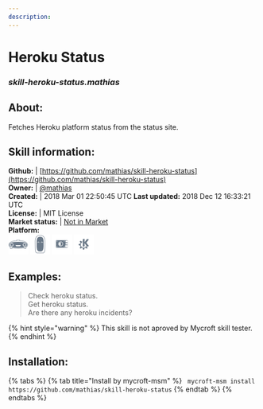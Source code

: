 ```yaml
--- 
description: 
---
```


# Heroku Status  
### _skill-heroku-status.mathias_  
## About:  
Fetches Heroku platform status from the status site.

## Skill information:  
**Github:** | [https://github.com/mathias/skill-heroku-status](https://github.com/mathias/skill-heroku-status)  
**Owner:** | [@mathias](https://github.com/mathias)  
**Created:** | 2018 Mar 01 22:50:45 UTC  **Last updated:** 2018 Dec 12 16:33:21 UTC  
**License:** | MIT License  
**Market status:** | [Not in Market](https://market.mycroft.ai/skill/)  
**Platform:**  
 ![](../.gitbook/assets/mark-1-icon.png)  ![](../.gitbook/assets/mark-2-icon.png)  ![](../.gitbook/assets/picroft-icon.png)  ![](../.gitbook/assets/kde.png)   
## Examples:  
> Check heroku status.  
> Get heroku status.  
> Are there any heroku incidents?  
  
{% hint style="warning" %}
This skill is not aproved by Mycroft skill tester.
{% endhint %}
    
## Installation:  
{% tabs %}
{% tab title="Install by mycroft-msm" %}
``` mycroft-msm install https://github.com/mathias/skill-heroku-status```
{% endtab %}
  {% endtabs %}
  